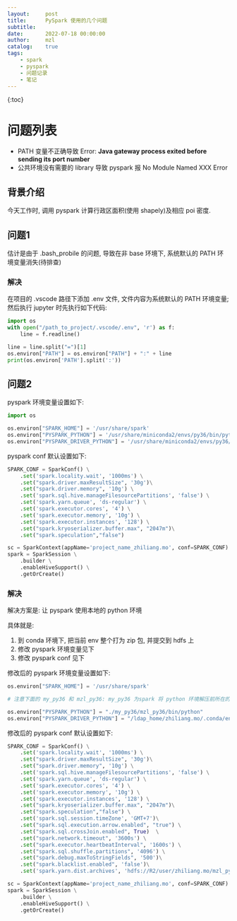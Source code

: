 ```yaml
---
layout:     post
title:      PySpark 使用的几个问题
subtitle:
date:       2022-07-18 00:00:00
author:     mzl
catalog:    true
tags:
    - spark
    - pyspark
    - 问题记录
    - 笔记
---
```


{:toc}

# 问题列表

* PATH 变量不正确导致 Error: **Java gateway process exited before sending its port number**
* 公共环境没有需要的 library 导致 pyspark 报 No Module Named XXX Error

## 背景介绍

今天工作时, 调用 pyspark 计算行政区面积(使用 shapely)及相应 poi 密度.

## 问题1

估计是由于 .bash_probile 的问题, 导致在非 base 环境下, 系统默认的 PATH 环境变量消失(待排查)

### 解决

在项目的 .vscode 路径下添加 .env 文件, 文件内容为系统默认的 PATH 环境变量; 然后执行 jupyter 时先执行如下代码:

```python
import os
with open("/path_to_project/.vscode/.env", 'r') as f:
    line = f.readline()

line = line.split("=")[1]
os.environ["PATH"] = os.environ["PATH"] + ":" + line
print(os.environ['PATH'].split(':'))
```

## 问题2

pyspark 环境变量设置如下:

```python
import os

os.environ["SPARK_HOME"] = '/usr/share/spark'
os.environ["PYSPARK_PYTHON"] = '/usr/share/miniconda2/envs/py36/bin/python'
os.environ["PYSPARK_DRIVER_PYTHON"] = '/usr/share/miniconda2/envs/py36/bin/python'
```

pyspark conf 默认设置如下:

```python
SPARK_CONF = SparkConf() \
    .set('spark.locality.wait', '1000ms') \
    .set("spark.driver.maxResultSize", '30g')\
    .set("spark.driver.memory", '10g') \
    .set('spark.sql.hive.manageFilesourcePartitions', 'false') \
    .set('spark.yarn.queue', 'ds-regular') \
    .set('spark.executor.cores', '4') \
    .set('spark.executor.memory', '10g') \
    .set('spark.executor.instances', '128') \
    .set("spark.kryoserializer.buffer.max", "2047m")\
    .set("spark.speculation","false")

sc = SparkContext(appName='project_name_zhiliang.mo', conf=SPARK_CONF)
spark = SparkSession \
    .builder \
    .enableHiveSupport() \
    .getOrCreate()
```

### 解决

解决方案是: 让 pyspark 使用本地的 python 环境

具体就是:
1. 到 conda 环境下, 把当前 env 整个打为 zip 包, 并提交到 hdfs 上
2. 修改 pyspark 环境变量见下
3. 修改 pyspark conf 见下

修改后的 pyspark 环境变量设置如下:

```python
os.environ["SPARK_HOME"] = '/usr/share/spark'

# 注意下面的 my_py36 和 mzl_py36: my_py36 为spark 将 python 环境解压前所在的路径名, mzl_py36 为当前 python env 环境包, 即zip包解压后的文件名

os.environ["PYSPARK_PYTHON"] = "./my_py36/mzl_py36/bin/python"
os.environ["PYSPARK_DRIVER_PYTHON"] = "/ldap_home/zhiliang.mo/.conda/envs/mzl_py36/bin/python"
```

修改后的 pyspark conf 默认设置如下:

```python
SPARK_CONF = SparkConf() \
    .set('spark.locality.wait', '1000ms') \
    .set("spark.driver.maxResultSize", '30g')\
    .set("spark.driver.memory", '10g') \
    .set('spark.sql.hive.manageFilesourcePartitions', 'false') \
    .set('spark.yarn.queue', 'ds-regular') \
    .set('spark.executor.cores', '4') \
    .set('spark.executor.memory', '10g') \
    .set('spark.executor.instances', '128') \
    .set("spark.kryoserializer.buffer.max", "2047m")\
    .set("spark.speculation","false") \
    .set('spark.sql.session.timeZone', 'GMT+7')\
    .set("spark.sql.execution.arrow.enabled", "true") \
    .set("spark.sql.crossJoin.enabled", True)  \
    .set("spark.network.timeout", '3600s') \
    .set("spark.executor.heartbeatInterval", '1600s') \
    .set("spark.sql.shuffle.partitions", '4096') \
    .set("spark.debug.maxToStringFields", '500')\
    .set("spark.blacklist.enabled", 'false')\
    .set('spark.yarn.dist.archives', 'hdfs://R2/user/zhiliang.mo/mzl_py36.zip#my_py36') # 注意这里的 my_py36 和上面的环境变量对应

sc = SparkContext(appName='project_name_zhiliang.mo', conf=SPARK_CONF)
spark = SparkSession \
    .builder \
    .enableHiveSupport() \
    .getOrCreate()
```